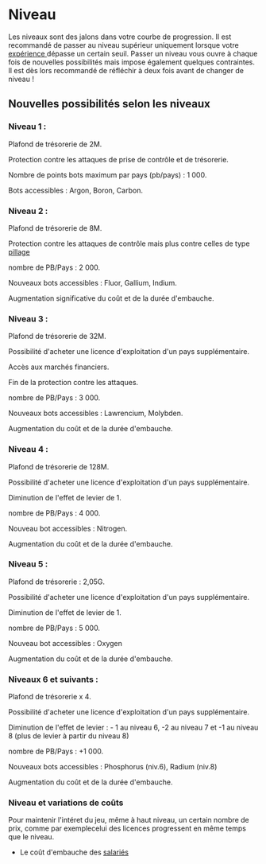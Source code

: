 # Niveau

Les niveaux sont des jalons dans votre courbe de progression. Il est recommandé de passer au niveau supérieur uniquement lorsque votre [expérience ](/wiki/experience)dépasse un certain seuil. Passer un niveau vous ouvre à chaque fois de nouvelles possibilités mais impose également quelques contraintes. Il est dès lors recommandé de réfléchir à deux fois avant de changer de niveau !

## Nouvelles possibilités selon les niveaux

### Niveau 1 :

Plafond de trésorerie de 2M.

Protection contre les attaques de prise de contrôle et de trésorerie.

Nombre de points bots maximum par pays (pb/pays) : 1 000.

Bots accessibles : Argon, Boron, Carbon.

### Niveau 2 :

Plafond de trésorerie de 8M.

Protection contre les attaques de contrôle mais plus contre celles de type [pillage](/wiki/securite)

nombre de PB/Pays : 2 000.

Nouveaux bots accessibles : Fluor, Gallium, Indium.

Augmentation significative du coût et de la durée d'embauche.

### Niveau 3 :

Plafond de trésorerie de 32M.

Possibilité d'acheter une licence d'exploitation d'un pays supplémentaire.

Accès aux marchés financiers.

Fin de la protection contre les attaques.

nombre de PB/Pays : 3 000.

Nouveaux bots accessibles : Lawrencium, Molybden.

Augmentation du coût et de la durée d'embauche.

### Niveau 4 :

Plafond de trésorerie de 128M.

Possibilité d'acheter une licence d'exploitation d'un pays supplémentaire.

Diminution de l'effet de levier de 1.

nombre de PB/Pays : 4 000.

Nouveau bot accessibles : Nitrogen.

Augmentation du coût et de la durée d'embauche.

### Niveau 5 :

Plafond de trésorerie : 2,05G.

Possibilité d'acheter une licence d'exploitation d'un pays supplémentaire.

Diminution de l'effet de levier de 1.

nombre de PB/Pays : 5 000.

Nouveau bot accessibles : Oxygen

Augmentation du coût et de la durée d'embauche.

### Niveaux 6 et suivants :

Plafond de trésorerie x 4.

Possibilité d'acheter une licence d'exploitation d'un pays supplémentaire.

Diminution de l'effet de levier : - 1 au niveau 6, -2 au niveau 7 et -1 au niveau 8 (plus de levier à partir du niveau 8)

nombre de PB/Pays : +1 000.

Nouveaux bots accessibles : Phosphorus (niv.6), Radium (niv.8)

Augmentation du coût et de la durée d'embauche.

### Niveau et variations de coûts

Pour maintenir l'intéret du jeu, même à haut niveau, un certain nombre de prix, comme par exemplecelui des licences  progressent en même temps que le niveau.


*  Le coût d'embauche des [salariés](/wiki/salaries)

